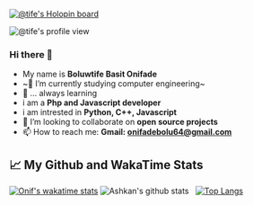 [![@tife's Holopin board](https://holopin.io/api/user/board?user=tife)](https://holopin.io/@tife)

![@tife's profile view](https://komarev.com/ghpvc/?username=onifs10&label=Profile%20views&color=0e75b6&style=flat")

### Hi there 👋
- My name is **Boluwtife Basit Onifade** 
- ~📖 I’m currently studying computer engineering~
- 🌱 ... always learning
- i am a **Php and Javascript developer**
- i am intrested in **Python, C++, Javascript**
- 👯 I’m looking to collaborate on **open source projects**
- 📫 How to reach me: **Gmail: onifadebolu64@gmail.com**
&nbsp;

## :chart_with_upwards_trend:   My Github and WakaTime Stats
[![Onif's wakatime stats](https://github-readme-stats.vercel.app/api/wakatime?username=onifs10&border_radius=10)](#)
![Ashkan's github stats](https://github-readme-stats.vercel.app/api?username=onifs10&show_icons=true&theme=default&border_radius=10)
&nbsp;
[![Top Langs](https://github-readme-stats.vercel.app/api/top-langs/?username=onifs10&layout=compact&border_radius=10)](https://github.com/onifs10/onifs10)
